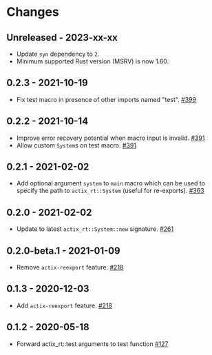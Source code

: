 # Changes

## Unreleased - 2023-xx-xx

- Update `syn` dependency to `2`.
- Minimum supported Rust version (MSRV) is now 1.60.

## 0.2.3 - 2021-10-19

- Fix test macro in presence of other imports named "test". [#399]

[#399]: https://github.com/actix/actix-net/pull/399

## 0.2.2 - 2021-10-14

- Improve error recovery potential when macro input is invalid. [#391]
- Allow custom `System`s on test macro. [#391]

[#391]: https://github.com/actix/actix-net/pull/391

## 0.2.1 - 2021-02-02

- Add optional argument `system` to `main` macro which can be used to specify the path to `actix_rt::System` (useful for re-exports). [#363]

[#363]: https://github.com/actix/actix-net/pull/363

## 0.2.0 - 2021-02-02

- Update to latest `actix_rt::System::new` signature. [#261]

[#261]: https://github.com/actix/actix-net/pull/261

## 0.2.0-beta.1 - 2021-01-09

- Remove `actix-reexport` feature. [#218]

[#218]: https://github.com/actix/actix-net/pull/218

## 0.1.3 - 2020-12-03

- Add `actix-reexport` feature. [#218]

[#218]: https://github.com/actix/actix-net/pull/218

## 0.1.2 - 2020-05-18

- Forward actix_rt::test arguments to test function [#127]

[#127]: https://github.com/actix/actix-net/pull/127
